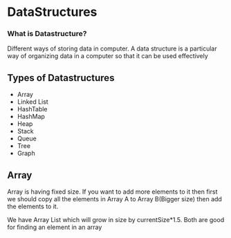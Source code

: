 # DataStructures

### What is Datastructure?
Different ways of storing data in computer. A data structure is a particular way of organizing data in a computer so that it can be used effectively

## Types of Datastructures
- Array
- Linked List
- HashTable
- HashMap
- Heap
- Stack
- Queue
- Tree
- Graph

## Array
Array is having fixed size. If you want to add more elements to it then first we should copy all the elements in Array A to Array B(Bigger size) then add the elements to it.

We have Array List which will grow in size by currentSize*1.5. Both are good for finding an element in an array 
